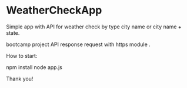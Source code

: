 # WeatherCheckApp
Simple app with  API for weather check by type city name or city name + state.  

bootcamp project API response request with https module .

How to start: 

npm install 
node app.js


Thank you!

